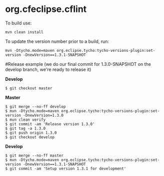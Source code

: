 org.cfeclipse.cflint
========

To build use:

	mvn clean install

To update the version number prior to a build, run:

	mvn -Dtycho.mode=maven org.eclipse.tycho:tycho-versions-plugin:set-version -DnewVersion==1.3.1-SNAPSHOT

#Release example
(we do our final commit for 1.3.0-SNAPSHOT on the develop branch, we're ready to release it)

**Develop**

	$ git checkout master
	
**Master**

	$ git merge --no-ff develop
	$ mvn -Dtycho.mode=maven org.eclipse.tycho:tycho-versions-plugin:set-version -DnewVersion=1.3.0
	$ mvn clean verify
	$ git commit -am 'Release version 1.3.0'
	$ git tag -a 1.3.0
	$ git push origin 1.3.0
	$ git checkout develop

**Develop** 

	$ git merge --no-ff master
	$ mvn -Dtycho.mode=maven org.eclipse.tycho:tycho-versions-plugin:set-version -DnewVersion==1.3.1-SNAPSHOT
	$ git commit -am 'Setup version 1.3.1 for development'
